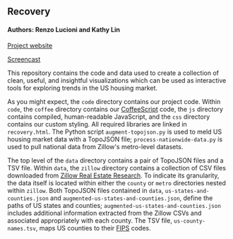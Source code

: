 ## Recovery ##

#### Authors: Renzo Lucioni and Kathy Lin ####

[Project website]()

[Screencast]()

This repository contains the code and data used to create a collection of clean, useful, and insightful visualizations which can be used as interactive tools for exploring trends in the US housing market.

As you might expect, the `code` directory contains our project code. Within `code`, the `coffee` directory contains our [CoffeeScript](http://coffeescript.org/) code, the `js` directory contains compiled, human-readable JavaScript, and the `css` directory contains our custom styling. All required libraries are linked in `recovery.html`. The Python script `augment-topojson.py` is used to meld US housing market data with a TopoJSON file; `process-nationwide-data.py` is used to pull national data from Zillow's metro-level datasets.

The top level of the `data` directory contains a pair of TopoJSON files and a TSV file. Within `data`, the `zillow` directory contains a collection of CSV files downloaded from [Zillow Real Estate Research](http://www.zillow.com/research/data/). To indicate its granularity, the data itself is located within either the `county` or `metro` directories nested within `zillow`. Both TopoJSON files contained in `data`, `us-states-and-counties.json` and `augmented-us-states-and-counties.json`, define the paths of US states and counties; `augmented-us-states-and-counties.json` includes additional information extracted from the Zillow CSVs and associated appropriately with each county. The TSV file, `us-county-names.tsv`, maps US counties to their [FIPS](http://en.wikipedia.org/wiki/FIPS_county_code) codes.
